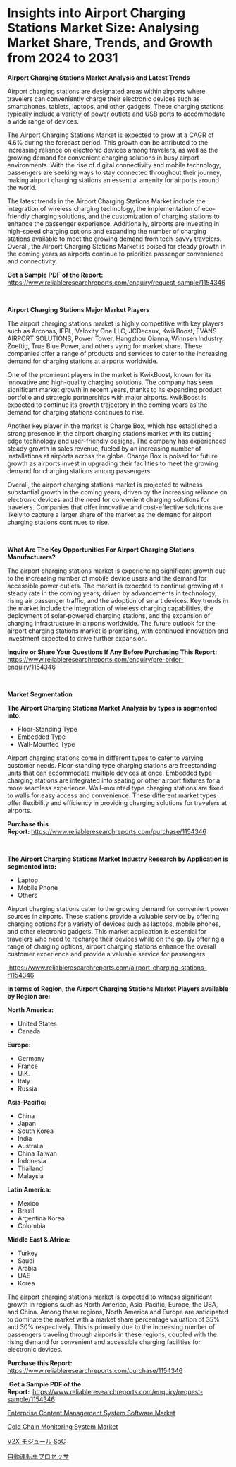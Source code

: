 <p><h1>Insights into Airport Charging Stations Market Size: Analysing Market Share, Trends, and Growth from 2024 to 2031</h1></p><p><strong>Airport Charging Stations Market Analysis and Latest Trends</strong></p>
<p><p>Airport charging stations are designated areas within airports where travelers can conveniently charge their electronic devices such as smartphones, tablets, laptops, and other gadgets. These charging stations typically include a variety of power outlets and USB ports to accommodate a wide range of devices.</p><p>The Airport Charging Stations Market is expected to grow at a CAGR of 4.6% during the forecast period. This growth can be attributed to the increasing reliance on electronic devices among travelers, as well as the growing demand for convenient charging solutions in busy airport environments. With the rise of digital connectivity and mobile technology, passengers are seeking ways to stay connected throughout their journey, making airport charging stations an essential amenity for airports around the world.</p><p>The latest trends in the Airport Charging Stations Market include the integration of wireless charging technology, the implementation of eco-friendly charging solutions, and the customization of charging stations to enhance the passenger experience. Additionally, airports are investing in high-speed charging options and expanding the number of charging stations available to meet the growing demand from tech-savvy travelers. Overall, the Airport Charging Stations Market is poised for steady growth in the coming years as airports continue to prioritize passenger convenience and connectivity.</p></p>
<p><strong>Get a Sample PDF of the Report:&nbsp;</strong> <a href="https://www.reliableresearchreports.com/enquiry/request-sample/1154346">https://www.reliableresearchreports.com/enquiry/request-sample/1154346</a></p>
<p>&nbsp;</p>
<p><strong>Airport Charging Stations Major Market Players</strong></p>
<p><p>The airport charging stations market is highly competitive with key players such as Arconas, IFPL, Veloxity One LLC, JCDecaux, KwikBoost, EVANS AIRPORT SOLUTIONS, Power Tower, Hangzhou Qianna, Winnsen Industry, Zoeftig, True Blue Power, and others vying for market share. These companies offer a range of products and services to cater to the increasing demand for charging stations at airports worldwide.</p><p>One of the prominent players in the market is KwikBoost, known for its innovative and high-quality charging solutions. The company has seen significant market growth in recent years, thanks to its expanding product portfolio and strategic partnerships with major airports. KwikBoost is expected to continue its growth trajectory in the coming years as the demand for charging stations continues to rise.</p><p>Another key player in the market is Charge Box, which has established a strong presence in the airport charging stations market with its cutting-edge technology and user-friendly designs. The company has experienced steady growth in sales revenue, fueled by an increasing number of installations at airports across the globe. Charge Box is poised for future growth as airports invest in upgrading their facilities to meet the growing demand for charging stations among passengers.</p><p>Overall, the airport charging stations market is projected to witness substantial growth in the coming years, driven by the increasing reliance on electronic devices and the need for convenient charging solutions for travelers. Companies that offer innovative and cost-effective solutions are likely to capture a larger share of the market as the demand for airport charging stations continues to rise.</p></p>
<p>&nbsp;</p>
<p><strong>What Are The Key Opportunities For Airport Charging Stations Manufacturers?</strong></p>
<p><p>The airport charging stations market is experiencing significant growth due to the increasing number of mobile device users and the demand for accessible power outlets. The market is expected to continue growing at a steady rate in the coming years, driven by advancements in technology, rising air passenger traffic, and the adoption of smart devices. Key trends in the market include the integration of wireless charging capabilities, the deployment of solar-powered charging stations, and the expansion of charging infrastructure in airports worldwide. The future outlook for the airport charging stations market is promising, with continued innovation and investment expected to drive further expansion.</p></p>
<p><strong>Inquire or Share Your Questions If Any Before Purchasing This Report:</strong> <a href="https://www.reliableresearchreports.com/enquiry/pre-order-enquiry/1154346">https://www.reliableresearchreports.com/enquiry/pre-order-enquiry/1154346</a></p>
<p>&nbsp;</p>
<p><strong>Market Segmentation</strong></p>
<p><strong>The Airport Charging Stations Market Analysis by types is segmented into:</strong></p>
<p><ul><li>Floor-Standing Type</li><li>Embedded Type</li><li>Wall-Mounted Type</li></ul></p>
<p><p>Airport charging stations come in different types to cater to varying customer needs. Floor-standing type charging stations are freestanding units that can accommodate multiple devices at once. Embedded type charging stations are integrated into seating or other airport fixtures for a more seamless experience. Wall-mounted type charging stations are fixed to walls for easy access and convenience. These different market types offer flexibility and efficiency in providing charging solutions for travelers at airports.</p></p>
<p><strong>Purchase this Report:&nbsp;</strong><a href="https://www.reliableresearchreports.com/purchase/1154346">https://www.reliableresearchreports.com/purchase/1154346</a></p>
<p>&nbsp;</p>
<p><strong>The Airport Charging Stations Market Industry Research by Application is segmented into:</strong></p>
<p><ul><li>Laptop</li><li>Mobile Phone</li><li>Others</li></ul></p>
<p><p>Airport charging stations cater to the growing demand for convenient power sources in airports. These stations provide a valuable service by offering charging options for a variety of devices such as laptops, mobile phones, and other electronic gadgets. This market application is essential for travelers who need to recharge their devices while on the go. By offering a range of charging options, airport charging stations enhance the overall customer experience and provide a valuable service for passengers.</p></p>
<p><a href="https://www.reliableresearchreports.com/airport-charging-stations-r1154346">&nbsp;https://www.reliableresearchreports.com/airport-charging-stations-r1154346</a></p>
<p><strong>In terms of Region, the Airport Charging Stations Market Players available by Region are:</strong></p>
<p>
    <p> <strong> North America: </strong>
        <ul>
            <li>United States</li>
            <li>Canada</li>
        </ul>
        </p> 
    <p> <strong> Europe: </strong>
        <ul>
            <li>Germany</li>
            <li>France</li>
            <li>U.K.</li>
            <li>Italy</li>
            <li>Russia</li>
        </ul>
        </p> 
    <p> <strong> Asia-Pacific: </strong>
        <ul>
            <li>China</li>
            <li>Japan</li>
            <li>South Korea</li>
            <li>India</li>
            <li>Australia</li>
            <li>China Taiwan</li>
            <li>Indonesia</li>
            <li>Thailand</li>
            <li>Malaysia</li>
        </ul>
        </p> 
    <p> <strong> Latin America: </strong>
        <ul>
            <li>Mexico</li>
            <li>Brazil</li>
            <li>Argentina Korea</li>
            <li>Colombia</li>
        </ul>
        </p> 
    <p> <strong> Middle East & Africa: </strong>
        <ul>
            <li>Turkey</li>
            <li>Saudi</li>
            <li>Arabia</li>
            <li>UAE</li>
            <li>Korea</li>
        </ul>
    </p>
    </p>
<p><p>The airport charging stations market is expected to witness significant growth in regions such as North America, Asia-Pacific, Europe, the USA, and China. Among these regions, North America and Europe are anticipated to dominate the market with a market share percentage valuation of 35% and 30% respectively. This is primarily due to the increasing number of passengers traveling through airports in these regions, coupled with the rising demand for convenient and accessible charging facilities for electronic devices.</p></p>
<p><strong>Purchase this Report: </strong><a href="https://www.reliableresearchreports.com/purchase/1154346">https://www.reliableresearchreports.com/purchase/1154346</a></p>
<p>&nbsp;<strong>Get a Sample PDF of the Report:&nbsp;&nbsp;</strong><a href="https://www.reliableresearchreports.com/enquiry/request-sample/1154346">https://www.reliableresearchreports.com/enquiry/request-sample/1154346</a></p>
<p><strong></strong></p>
<p><p><a href="https://github.com/cecuraprangm/Market-Research-Report-List-3/blob/main/enterprise-content-management-system-software-market.md">Enterprise Content Management System Software Market</a></p><p><a href="https://github.com/fiixsa/Market-Research-Report-List-3/blob/main/cold-chain-monitoring-system-market.md">Cold Chain Monitoring System Market</a></p><p><a href="https://github.com/RaeJenkins1952/Market-Research-Report-List-2/blob/main/8668788179935.md">V2X モジュール SoC</a></p><p><a href="https://github.com/TysonKub/Market-Research-Report-List-1/blob/main/9794257179936.md">自動運転車プロセッサ</a></p></p>